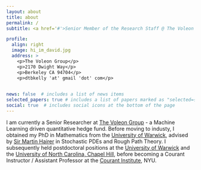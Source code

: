 ```yaml
---
layout: about
title: about
permalink: /
subtitle: <a href='#'>Senior Member of the Research Staff @ The Voleon Group. <br> Mathematician. Computational Statistician. 

profile:
  align: right
  image: hi_im_david.jpg
  address: >
    <p>The Voleon Group</p>
    <p>2170 Dwight Way</p>
    <p>Berkeley CA 94704</p>
    <p>dtbkelly 'at' gmail 'dot' com</p>
    

news: false  # includes a list of news items
selected_papers: true # includes a list of papers marked as "selected={true}"
social: true  # includes social icons at the bottom of the page
---
```


I am currently a Senior Researcher at [The Voleon Group](https://voleon.com/) - a Machine Learning driven quantitative hedge fund. Before moving to industy, I obtained my PhD in Mathematics from the [University of Warwick](https://warwick.ac.uk/fac/sci/maths/), advised by [Sir Martin Hairer](https://en.wikipedia.org/wiki/Martin_Hairer) in Stochastic PDEs and Rough Path Theory. I subsequently held postdoctoral positions at the [University of Warwick](https://warwick.ac.uk/fac/sci/maths/) and the [University of North Carolina, Chapel Hill](https://math.unc.edu/), before becoming a Courant Instructor / Assistant Professor at the [Courant Institute](https://cims.nyu.edu/dynamic/), NYU. 




